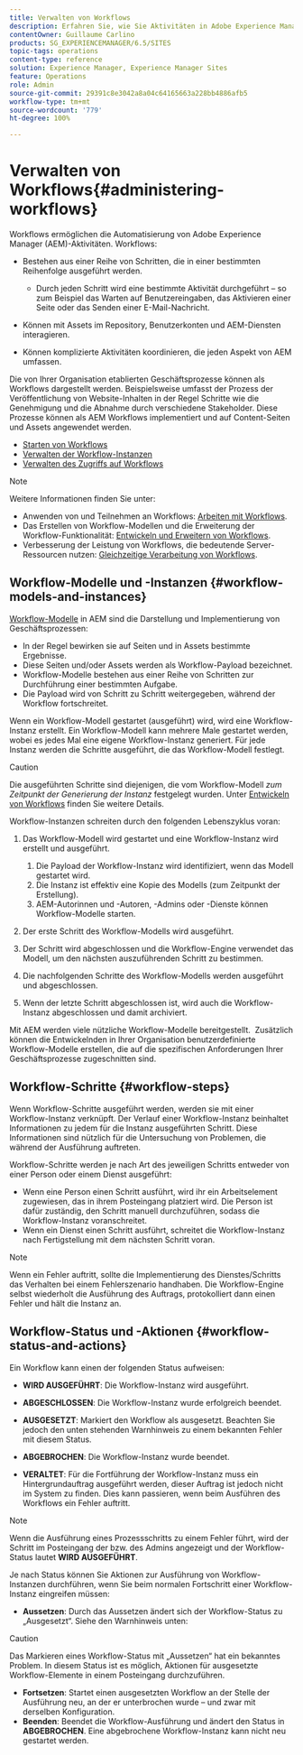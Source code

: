 ```yaml
---
title: Verwalten von Workflows
description: Erfahren Sie, wie Sie Aktivitäten in Adobe Experience Manager mithilfe von Workflows automatisieren.
contentOwner: Guillaume Carlino
products: SG_EXPERIENCEMANAGER/6.5/SITES
topic-tags: operations
content-type: reference
solution: Experience Manager, Experience Manager Sites
feature: Operations
role: Admin
source-git-commit: 29391c8e3042a8a04c64165663a228bb4886afb5
workflow-type: tm+mt
source-wordcount: '779'
ht-degree: 100%

---
```


# Verwalten von Workflows{#administering-workflows}

Workflows ermöglichen die Automatisierung von Adobe Experience Manager (AEM)-Aktivitäten. Workflows:

* Bestehen aus einer Reihe von Schritten, die in einer bestimmten Reihenfolge ausgeführt werden.

   * Durch jeden Schritt wird eine bestimmte Aktivität durchgeführt – so zum Beispiel das Warten auf Benutzereingaben, das Aktivieren einer Seite oder das Senden einer E-Mail-Nachricht.

* Können mit Assets im Repository, Benutzerkonten und AEM-Diensten interagieren.
* Können komplizierte Aktivitäten koordinieren, die jeden Aspekt von AEM umfassen.

Die von Ihrer Organisation etablierten Geschäftsprozesse können als Workflows dargestellt werden. Beispielsweise umfasst der Prozess der Veröffentlichung von Website-Inhalten in der Regel Schritte wie die Genehmigung und die Abnahme durch verschiedene Stakeholder. Diese Prozesse können als AEM Workflows implementiert und auf Content-Seiten und Assets angewendet werden.

* [Starten von Workflows](/help/sites-administering/workflows-starting.md)
* [Verwalten der Workflow-Instanzen](/help/sites-administering/workflows-administering.md)
* [Verwalten des Zugriffs auf Workflows](/help/sites-administering/workflows-managing.md)

>[!NOTE]
>
>Weitere Informationen finden Sie unter:
>
>* Anwenden von und Teilnehmen an Workflows: [Arbeiten mit Workflows](/help/sites-authoring/workflows.md).
>* Das Erstellen von Workflow-Modellen und die Erweiterung der Workflow-Funktionalität: [Entwickeln und Erweitern von Workflows](/help/sites-developing/workflows.md).
>* Verbesserung der Leistung von Workflows, die bedeutende Server-Ressourcen nutzen: [Gleichzeitige Verarbeitung von Workflows](/help/sites-deploying/configuring-performance.md#concurrent-workflow-processing).
>

## Workflow-Modelle und -Instanzen {#workflow-models-and-instances}

[Workflow-Modelle](/help/sites-developing/workflows.md#model) in AEM sind die Darstellung und Implementierung von Geschäftsprozessen:

* In der Regel bewirken sie auf Seiten und in Assets bestimmte Ergebnisse.
* Diese Seiten und/oder Assets werden als Workflow-Payload bezeichnet.
* Workflow-Modelle bestehen aus einer Reihe von Schritten zur Durchführung einer bestimmten Aufgabe.
* Die Payload wird von Schritt zu Schritt weitergegeben, während der Workflow fortschreitet.

Wenn ein Workflow-Modell gestartet (ausgeführt) wird, wird eine Workflow-Instanz erstellt. Ein Workflow-Modell kann mehrere Male gestartet werden, wobei es jedes Mal eine eigene Workflow-Instanz generiert. Für jede Instanz werden die Schritte ausgeführt, die das Workflow-Modell festlegt.

>[!CAUTION]
>
>Die ausgeführten Schritte sind diejenigen, die vom Workflow-Modell *zum Zeitpunkt der Generierung der Instanz* festgelegt wurden. Unter [Entwickeln von Workflows](/help/sites-developing/workflows.md#model) finden Sie weitere Details.

Workflow-Instanzen schreiten durch den folgenden Lebenszyklus voran:

1. Das Workflow-Modell wird gestartet und eine Workflow-Instanz wird erstellt und ausgeführt.

   1. Die Payload der Workflow-Instanz wird identifiziert, wenn das Modell gestartet wird.
   1. Die Instanz ist effektiv eine Kopie des Modells (zum Zeitpunkt der Erstellung).
   1. AEM-Autorinnen und -Autoren, -Admins oder -Dienste können Workflow-Modelle starten.

1. Der erste Schritt des Workflow-Modells wird ausgeführt.
1. Der Schritt wird abgeschlossen und die Workflow-Engine verwendet das Modell, um den nächsten auszuführenden Schritt zu bestimmen.
1. Die nachfolgenden Schritte des Workflow-Modells werden ausgeführt und abgeschlossen.
1. Wenn der letzte Schritt abgeschlossen ist, wird auch die Workflow-Instanz abgeschlossen und damit archiviert.

Mit AEM werden viele nützliche Workflow-Modelle bereitgestellt.  Zusätzlich können die Entwickelnden in Ihrer Organisation benutzerdefinierte Workflow-Modelle erstellen, die auf die spezifischen Anforderungen Ihrer Geschäftsprozesse zugeschnitten sind.

## Workflow-Schritte {#workflow-steps}

Wenn Workflow-Schritte ausgeführt werden, werden sie mit einer Workflow-Instanz verknüpft. Der Verlauf einer Workflow-Instanz beinhaltet Informationen zu jedem für die Instanz ausgeführten Schritt. Diese Informationen sind nützlich für die Untersuchung von Problemen, die während der Ausführung auftreten.

Workflow-Schritte werden je nach Art des jeweiligen Schritts entweder von einer Person oder einem Dienst ausgeführt:

* Wenn eine Person einen Schritt ausführt, wird ihr ein Arbeitselement zugewiesen, das in ihrem Posteingang platziert wird. Die Person ist dafür zuständig, den Schritt manuell durchzuführen, sodass die Workflow-Instanz voranschreitet.
* Wenn ein Dienst einen Schritt ausführt, schreitet die Workflow-Instanz nach Fertigstellung mit dem nächsten Schritt voran.

>[!NOTE]
>
>Wenn ein Fehler auftritt, sollte die Implementierung des Dienstes/Schritts das Verhalten bei einem Fehlerszenario handhaben. Die Workflow-Engine selbst wiederholt die Ausführung des Auftrags, protokolliert dann einen Fehler und hält die Instanz an.

## Workflow-Status und -Aktionen {#workflow-status-and-actions}

Ein Workflow kann einen der folgenden Status aufweisen:

* **WIRD AUSGEFÜHRT**: Die Workflow-Instanz wird ausgeführt.
* **ABGESCHLOSSEN**: Die Workflow-Instanz wurde erfolgreich beendet.

* **AUSGESETZT**: Markiert den Workflow als ausgesetzt. Beachten Sie jedoch den unten stehenden Warnhinweis zu einem bekannten Fehler mit diesem Status.
* **ABGEBROCHEN**: Die Workflow-Instanz wurde beendet.
* **VERALTET**: Für die Fortführung der Workflow-Instanz muss ein Hintergrundauftrag ausgeführt werden, dieser Auftrag ist jedoch nicht im System zu finden. Dies kann passieren, wenn beim Ausführen des Workflows ein Fehler auftritt.

>[!NOTE]
>
>Wenn die Ausführung eines Prozessschritts zu einem Fehler führt, wird der Schritt im Posteingang der bzw. des Admins angezeigt und der Workflow-Status lautet **WIRD AUSGEFÜHRT**.

Je nach Status können Sie Aktionen zur Ausführung von Workflow-Instanzen durchführen, wenn Sie beim normalen Fortschritt einer Workflow-Instanz eingreifen müssen:

* **Aussetzen**: Durch das Aussetzen ändert sich der Workflow-Status zu „Ausgesetzt“. Siehe den Warnhinweis unten:

>[!CAUTION]
>
>Das Markieren eines Workflow-Status mit „Aussetzen“ hat ein bekanntes Problem. In diesem Status ist es möglich, Aktionen für ausgesetzte Workflow-Elemente in einem Posteingang durchzuführen.

* **Fortsetzen**: Startet einen ausgesetzten Workflow an der Stelle der Ausführung neu, an der er unterbrochen wurde – und zwar mit derselben Konfiguration.
* **Beenden**: Beendet die Workflow-Ausführung und ändert den Status in **ABGEBROCHEN**. Eine abgebrochene Workflow-Instanz kann nicht neu gestartet werden.
